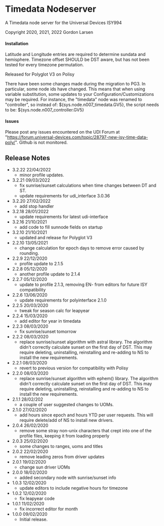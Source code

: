 # Timedata Nodeserver
A Timedata node server for the Universal Devices ISY994

Copyright 2020, 2021, 2022 Gordon Larsen

#### Installation
Latitude and Longitude entries are required to determine sundata and hemisphere.
Timezone offset SHOULD be DST aware, but has not been tested for every timezone permutation.

Released for Polyglot V3 on Polisy

There have been some changes made during the migration to PG3. In particular, some node ids have changed. This means that
when using variable substitution, some updates to your Configuration/Customizations may be required.  For instance, the
"timedata" node was renamed to "controller", so instead of: ${sys.node.n007_timedata.GV5}, the script needs to be: ${sys.node.n007_controller.GV5}

#### Issues
Please post any issues encountered on the UDI Forum at "https://forum.universal-devices.com/topic/28797-new-isy-time-data-poly/".  Github is not monitored.

## Release Notes
  - 3.2.22 22/04/2022
    - minor profile updates.
  - 3.2.21 09/03/2022
    - fix sunrise/sunset calculations when time changes between DT and ST.
    - update requirements for udi_interface 3.0.36
  - 3.2.20 27/02/2022
    - add stop handler
  - 3.2.18 28/01/2022
    - update requirements for latest udi-interface
  - 3.2.16 21/10/2021
    - add code to fill sunnode fields on startup
  - 3.2.10 21/10/2021
    - updated and release for Polyglot V3
  - 2.2.10 13/05/2021
      - change calculation for epoch days to remove error caused by rounding.
  - 2.2.9 22/12/2020
      - profile update to 2.1.5
  - 2.2.8 05/12/2020
      - another profile update to 2.1.4
  - 2.2.7 05/12/2020   
      - update to profile 2.1.3, removing EN- from editors for future ISY compatibility
  - 2.2.6 13/06/2020   
      - update requirements for polyinterface 2.1.0
  - 2.2.5 20/03/2020
      - tweak for season calc for leapyear
  - 2.2.4 15/03/2020
      - add editor for year in timedata
  - 2.2.3 08/03/2020
      - fix sunrise/sunset tomorrow
  - 2.2.2 08/03/2020
      - replace sunrise/sunset algorithm with astral library. The algorithm didn't correctly calculate sunset on the first day of DST.  This may require deleting, uninstalling, reinstalling and re-adding to NS to install the new requirements.
  - 2.2.1 08/03/2020
      - revert to previous version for compatibility with Polisy
  - 2.2.0 08/03/2020
      - replace sunrise/sunset algorithm with ephem() library. The algorithm didn't correctly calculate sunset on the first day of DST.  This may require deleting, uninstalling, reinstalling and re-adding to NS to install the new requirements.
  - 2.1.1 28/02/202
      - a couple of user suggested changes to UOMs.
  - 2.1.0 27/02/2020
      - add hours since epoch and hours YTD per user requests.  This will require delete/add of NS to install new drivers.
  - 2.0.4 26/02/2020
      - remove some stray non-unix characters that crept into one of the profile files, keeping it from loading properly
  - 2.0.3 25/02/2020
      - some changes to ranges, uoms and titles
  - 2.0.2 22/02/2020
      - remove leading zeros from driver updates
  - 2.0.1 19/02/2020
      - change sun driver UOMs
  - 2.0.0 18/02/2020
      - added secondary node with sunrise/sunset info 
  - 1.0.3 12/02/2020
      - update editors to include negative hours for timezone
  - 1.0.2 12/02/2020
      - fix leapyear code
  - 1.0.1 11/02/2020
      - fix incorrect editor for month
  - 1.0.0 09/02/2020 
      - Initial release.
